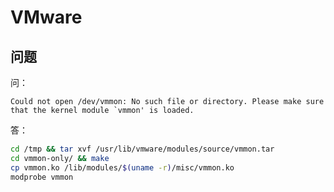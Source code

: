 # VMware

## 问题

问：

```plain
Could not open /dev/vmmon: No such file or directory. Please make sure that the kernel module `vmmon' is loaded.
```

答：

```sh
cd /tmp && tar xvf /usr/lib/vmware/modules/source/vmmon.tar
cd vmmon-only/ && make
cp vmmon.ko /lib/modules/$(uname -r)/misc/vmmon.ko
modprobe vmmon
```